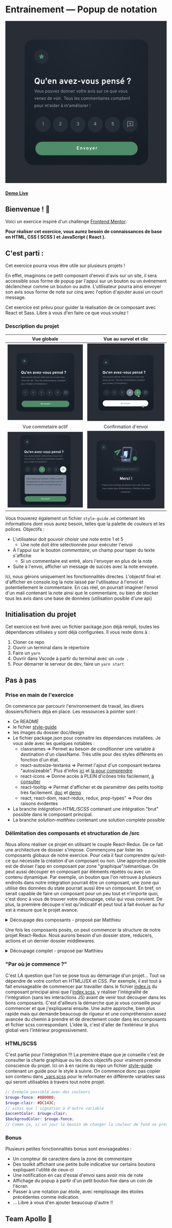 # Entrainement — Popup de notation

![Design preview](./doc/design/1.%20Desktop.png)
#### **[Demo Live](https://matthieu-munoz.github.io/training_self-review/)**

## Bienvenue ! 👋

Voici un exercice inspiré d'un challenge [Frontend Mentor](https://www.frontendmentor.io).

**Pour réaliser cet exercice, vous aurez besoin de connaissances de base en HTML, CSS ( SCSS ) et JavaScript ( React ).**

## C'est parti :

Cet exercice pourra vous être utile sur plusieurs projets !

En effet, imaginons ce petit composant d'envoi d'avis sur un site, il sera accessible sous forme de popup par l'appui sur un bouton ou un événement déclencheur comme un bouton ou autre. L'utilisateur pourra ainsi envoyer son avis sous forme de note sur cinq avec l'option d'ajouter aussi un court message.

Cet exercice est prévu pour guider la réalisation de ce composant avec React et Sass. Libre à vous d'en faire ce que vous voulez !

### Description du projet

|                    Vue globale                    |              Vue au survol et clic              |
| :-----------------------------------------------: | :---------------------------------------------: |
|        ![](./doc/design/1.%20Desktop.png)         | ![](./doc/design/2.%20Desktop%20-%20Active.png) |
|               Vue commetaire actif                |              Confirmation d'envoi               |
| ![](./doc/design/3.%20Desktop%20-%20Comments.png) | ![](./doc/design/4.%20Desktop%20-%20Thanks.png) |

Vous trouverez également un fichier `style-guide.md` contenant les informations dont vous aurez besoin, telles que la palette de couleurs et les polices.
Objectifs : 

- L'utilisateur doit pouvoir choisir une note entre 1 et 5
  - Une note doit être sélectionnée pour exécuter l'envoi
- À l'appui sur le bouton *commentaire*, un champ pour taper du texte s'affiche
  - Si un commentaire est entré, alors l'envoyer en plus de la note
- Suite à l'envoi, afficher un message de succès avec la note envoyée.

Ici, nous gérons uniquement les fonctionnalités directes. L'objectif final et d'afficher en console.log la note laissé par l'utilisateur à l'envoi et potentiellement le commentaire.
En cas réel, on pourrait imaginer l'envoi d'un mail contenant la note ainsi que le commentaire, ou bien de stocker tous les avis dans une base de données (utilisation posible d'une api)

## Initialisation du projet

Cet exercice est livré avec un fichier package.json déjà rempli, toutes les dépendances utilisées y sont déjà configurées.
Il vous reste dons à :

1. Cloner ce repo
2. Ouvrir un terminal dans le répertoire
3. Faire un ```yarn```
4. Ouvrir dans Vscode à partir du terminal avec un ```code . ```
5. Pour démarrer le serveur de dev, faire un ```yarn start```

## Pas à pas

### Prise en main de l'exercice

On commence par parcourir l'environnement de travail, les divers dossiers/fichiers déjà en place.
Les ressources à pointer sont :

- Ce README
- le fichier [style-guide](./style-guide.md)
- les images du dossier doc/design
- Le fichier package.json pour connaitre les dépendances installées. Je vous aide avec les quelques notables :
  - classnames => Permet au besoin de conditionner une variable à destination d'un className. Très utile pour des styles différents en fonction d'un état.
  - react-autosize-textarea => Permet l'ajout d'un composant textarea "autosizeable". Plus d'infos [ici](https://github.com/buildo/react-autosize-textarea) et [là pour comprendre](https://react-components.buildo.io/#textareaautosize)
  - react-icons => Donne accès à PLEIN d'icônes très facilement, [à consulter](https://react-icons.github.io/react-icons/)
  - react-tooltip => Permet d'afficher et de paramétrer des petits tooltip très facilement. [doc](https://github.com/wwayne/react-tooltip#readme) et [demo](https://wwayne.github.io/react-tooltip/)
  - react, react-dom, react-redux, redux, prop-types" => Pour des raisons évidentes
- La branche *intégration-HTML/SCSS* contenant une intégration "brut" possible dans le composant principal.
- La branche *solution-matthieu* contenant une solution complete possible

### Délimitation des composants et structuration de /src

Nous allons réaliser ce projet en utilisant le couple React-Redux. De ce fait une architecture de dossier s'impose.
Commençons par lister les composants globaux de notre exercice. Pour cela il faut comprendre qu'est-ce qui nécessite la création d'un composant ou non.
Une approche possible est de diviser l'app en composant par zone "graphique"/sémantique. On peut aussi découper en composant par éléments répétés ou avec un contenu dynamique. Par exemple, un bouton que l'on retrouve à plusieurs endroits dans notre intégration pourrait être un composant, une zone qui utilise des données du state pourrait aussi être un composant.
En bref, on serait capable de faire un composant pour un peu tout et n'importe quoi, c'est donc à vous de trouver votre découpage, celui qui vous convient.
De plus, la première découpe n'est qu'indicatif et peut tout à fait évoluer au fur est à mesure que le projet avance.

<details>
  <summary>Découpage des composants - proposé par Matthieu</summary>
  J'ai choisi découper cette app en 4 composants :

- Un composant principal - *Review* - qui se charge d'afficher soit l'interface de notage soit le message de succes
- Le composant - *SubmitReview* - qui gère l'interface de notage
- Le sous-composant - *Ratings* - qui s'occupe des boutons de note ainsi que celui de commentaire
- Un composant - *Comment* - permettant l'affichage d'un textarea pour laisser un commentaire en plus d'une note
- Et enfin le composant - *Succes* - qui affiche le message de succès.

  ```bash
    ├── components
    │   ├── Comment
    │   │   ├── index.js
    │   │   └── styles.scss
    │   ├── Ratings
    │   │   ├── index.js
    │   │   └── styles.scss
    │   ├── Review
    │   │   ├── index.js
    │   │   └── styles.scss
    │   ├── SubmitReview
    │   │   ├── index.js
    │   │   └── styles.scss
    │   └── Succes
    │       ├── index.js
    │       └── styles.scss
  ```

</details>

Une fois les composants posés, on peut commencer la structure de notre projet React-Redux.
Nous aurons besoin d'un dossier store, reducers, actions et un dernier dossier middlewares.

<details>
  <summary>Découpage complet - proposé par Matthieu</summary>
  
  ```bash
    src
    ├── actions
    │   └── index.js
    ├── assets
    │   ├── favicon.ico
    │   ├── fonts
    │   │   └── Roboto-Regular.ttf
    │   ├── images
    │   │   └── done-sent.svg
    │   └── index.html
    ├── components
    │   ├── Comment
    │   │   ├── index.js
    │   │   └── styles.scss
    │   ├── Ratings
    │   │   ├── index.js
    │   │   └── styles.scss
    │   ├── Review
    │   │   ├── index.js
    │   │   └── styles.scss
    │   ├── SubmitReview
    │   │   ├── index.js
    │   │   └── styles.scss
    │   └── Succes
    │       ├── index.js
    │       └── styles.scss
    ├── middlewares
    │   ├── debug.js
    │   └── submitReview.js
    ├── reducers
    │   └── index.js
    ├── store
    │   └── index.js
    ├── styles
    │    ├── index.scss
    │    ├── _reset.css
    │    └── _vars.scss
    ├── index.js
  ```

</details>

### "Par où je commence ?"

C'est LA question que l'on se pose tous au démarrage d'un projet...
Tout va dépendre de votre confort en HTML/JSX et CSS.
Par exemple, il est tout à fait envisageable de commencer par travailler dans le fichier [index.js](./src/components/App/index.js) du composant principal ainsi que l'[index.scss](./src/styles/index.scss), y réaliser l'intégralité de l'intégration (sans les interactions JS) avant de venir tout découper dans les bons composants.
C'est d'ailleurs la démarche que je vous conseille pour commencer et que j'expliquerai ensuite.
Une autre approche, bien plus rapide mais qui demande beaucoup de rigueur et une compréhension assez avancée du chemin à prendre et de directement coder dans les composants et fichier scss correspondant. L'idée là, c'est d'aller de l'extérieur le plus global vers l'intérieur progressivement.

### HTML/SCSS

C'est partie pour l'intégration !!!
La première étape que je conseille c'est de consulter la charte graphique ou les docs objectifs pour vraiment prendre conscience du projet. Ici on à en racine du repo un fichier [style-guide](./style-guide.md) contenant un guide pour le style à suivre. On commence donc pas copier son contenu dans [_vars.scss](./src/styles/_vars.scss) pour le reformater en différente variables sass qui seront utilisables à travers tout notre projet.

```scss
// Exemple possible avec des couleurs
$rouge-fonce: #8B0000;
$rouge-clair: #DC143C;
// ainsi que l'signation à d'autre variable
$accentColor: $rouge-clair;
$backgroudColor: $rouge-fonce;
// Comme ça, si un jour le besoin de changer la couleur de fond se présente on change tout ici et pas dans CHAQUE fichié où il est utilisé.
```

### Bonus

Plusieurs petites fonctionnalités bonus sont envisageables :

- Un compteur de caractère dans la zone de commentaire
- Des toolkit affichant une petite bulle indicative sur certains boutons expliquant l'utilité de ceux-ci
- Une notification en cas d'essai d'envoi sans avoir mis de note
- Affichage du popup à partir d'un petit bouton fixe dans un coin de l'écran
- Passer à une notation par étoile, avec remplissage des étoiles précédentes comme indication
- ... Libre à vous d'en ajouter beaucoup d'autre !!

## **Team Apollo** 🚀
